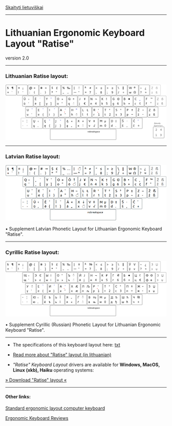 [Skaityti lietuviškai](README.md)

------------------------------------

# Lithuanian Ergonomic Keyboard Layout "Ratise"

version 2.0

------------------------------------------------------------------------------------

### Lithuanian Ratise layout:

!["Ratise" Layout](docs/images/lek_ratise_layout.png)

------------------------------------------------------------------------------------

### Latvian Ratise layout:

!["Ratise" Latvian](docs/images/lek_ratise_latvian.png)

• Supplement Latvian Phonetic Layout for Lithuanian Ergonomic Keyboard "Ratise".

------------------------------------------------------------------------------------

### Cyrillic Ratise layout:

!["Ratise" Cyrillic](docs/images/lek_ratise_cyrillic_layout.png)

• Supplement Cyrillic (Russian) Phonetic Layout for Lithuanian Ergonomic Keyboard "Ratise".

------------------------------------------------------------------------------------

+ The specifications of this keyboard layout here:  [txt](SPECIFICATIONS.txt)

+ [Read more about "Ratise" layout (in lithuanian)](README.md)

+ _"Ratise" Keyboard Layout_ drivers are available for __Windows, MacOS, Linux (xkb), Haiku__ operating systems:

[» Download "Ratise" layout «](https://github.com/albuck/Ratise-layout/zipball/master)


------------------------------------------------------------------------------------

#### Other links:

[Standard ergonomic layout computer keyboard](https://albuck.github.io/SEL-keyboard/)

[Ergonomic Keyboard Reviews](http://xahlee.info/kbd/ergonomic_keyboards_index.html)
